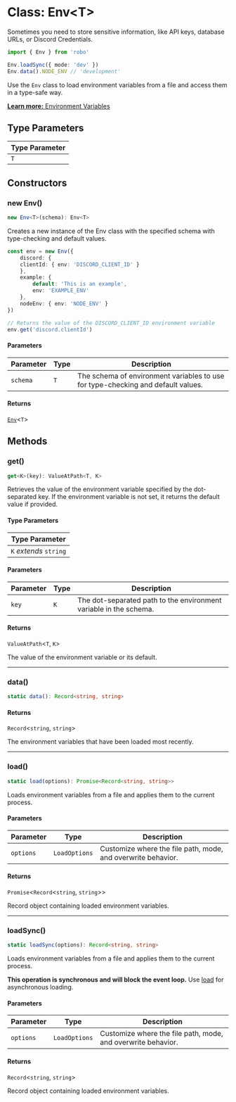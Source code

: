 # Class: Env\<T\>

Sometimes you need to store sensitive information, like API keys, database URLs, or Discord Credentials.

```ts
import { Env } from 'robo'

Env.loadSync({ mode: 'dev' })
Env.data().NODE_ENV // 'development'
```

Use the `Env` class to load environment variables from a file and access them in a type-safe way.

[**Learn more:** Environment Variables](https://robojs.dev/robojs/environment-variables)

## Type Parameters

| Type Parameter |
| ------ |
| `T` |

## Constructors

### new Env()

```ts
new Env<T>(schema): Env<T>
```

Creates a new instance of the Env class with the specified schema with type-checking and default values.

```ts
const env = new Env({
	discord: {
 	clientId: { env: 'DISCORD_CLIENT_ID' }
	},
	example: {
		default: 'This is an example',
		env: 'EXAMPLE_ENV'
	},
	nodeEnv: { env: 'NODE_ENV' }
})

// Returns the value of the DISCORD_CLIENT_ID environment variable
env.get('discord.clientId')
```

#### Parameters

| Parameter | Type | Description |
| ------ | ------ | ------ |
| `schema` | `T` | The schema of environment variables to use for type-checking and default values. |

#### Returns

[`Env`](Class.Env.md)\<`T`\>

## Methods

### get()

```ts
get<K>(key): ValueAtPath<T, K>
```

Retrieves the value of the environment variable specified by the dot-separated key.
If the environment variable is not set, it returns the default value if provided.

#### Type Parameters

| Type Parameter |
| ------ |
| `K` *extends* `string` |

#### Parameters

| Parameter | Type | Description |
| ------ | ------ | ------ |
| `key` | `K` | The dot-separated path to the environment variable in the schema. |

#### Returns

`ValueAtPath`\<`T`, `K`\>

The value of the environment variable or its default.

***

### data()

```ts
static data(): Record<string, string>
```

#### Returns

`Record`\<`string`, `string`\>

The environment variables that have been loaded most recently.

***

### load()

```ts
static load(options): Promise<Record<string, string>>
```

Loads environment variables from a file and applies them to the current process.

#### Parameters

| Parameter | Type | Description |
| ------ | ------ | ------ |
| `options` | `LoadOptions` | Customize where the file path, mode, and overwrite behavior. |

#### Returns

`Promise`\<`Record`\<`string`, `string`\>\>

Record object containing loaded environment variables.

***

### loadSync()

```ts
static loadSync(options): Record<string, string>
```

Loads environment variables from a file and applies them to the current process.

**This operation is synchronous and will block the event loop.** Use [load](Class.Env.md#load) for asynchronous loading.

#### Parameters

| Parameter | Type | Description |
| ------ | ------ | ------ |
| `options` | `LoadOptions` | Customize where the file path, mode, and overwrite behavior. |

#### Returns

`Record`\<`string`, `string`\>

Record object containing loaded environment variables.

